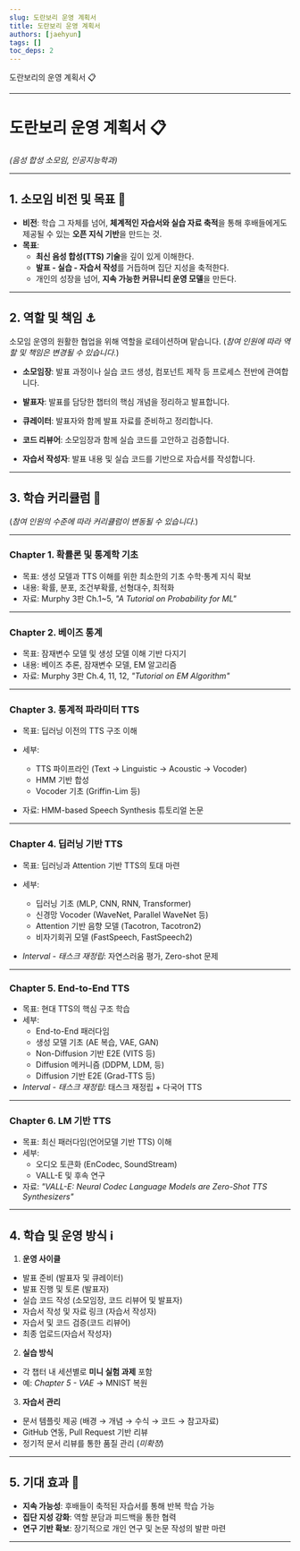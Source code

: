 ```yaml
---
slug: 도란보리 운영 계획서
title: 도란보리 운영 계획서
authors: [jaehyun]
tags: []
toc_deps: 2
---
```


도란보리의 운영 계획서 📋

<!-- truncate -->

---

# 도란보리 운영 계획서 📋
*(음성 합성 소모임, 인공지능학과)*

---

## 1. 소모임 비전 및 목표 🎯
- **비전**: 학습 그 자체를 넘어, **체계적인 자습서와 실습 자료 축적**을 통해 후배들에게도 제공될 수 있는 **오픈 지식 기반**을 만드는 것.
- **목표**:
  - **최신 음성 합성(TTS) 기술**을 깊이 있게 이해한다.
  - **발표 - 실습 - 자습서 작성**를 거듭하며 집단 지성을 축적한다.
  - 개인의 성장을 넘어, **지속 가능한 커뮤니티 운영 모델**을 만든다.

---

## 2. 역할 및 책임 ⚓
소모임 운영의 원활한 협업을 위해 역할을 로테이션하며 맡습니다.
(*참여 인원에 따라 역할 및 책임은 변경될 수 있습니다.*)

- **소모임장**:
  발표 과정이나 실습 코드 생성, 컴포넌트 제작 등 프로세스 전반에 관여합니다.

- **발표자**:
  발표를 담당한 챕터의 핵심 개념을 정리하고 발표합니다.

- **큐레이터**:
  발표자와 함께 발표 자료를 준비하고 정리합니다.

- **코드 리뷰어**:
  소모임장과 함께 실습 코드를 고안하고 검증합니다.

- **자습서 작성자**:
  발표 내용 및 실습 코드를 기반으로 자습서를 작성합니다.

---

## 3. 학습 커리큘럼 📖
(*참여 인원의 수준에 따라 커리큘럼이 변동될 수 있습니다.*)

---

### Chapter 1. 확률론 및 통계학 기초

- 목표: 생성 모델과 TTS 이해를 위한 최소한의 기초 수학·통계 지식 확보
- 내용: 확률, 분포, 조건부확률, 선형대수, 최적화
- 자료: Murphy 3판 Ch.1~5, *"A Tutorial on Probability for ML"*

---

### Chapter 2. 베이즈 통계

- 목표: 잠재변수 모델 및 생성 모델 이해 기반 다지기
- 내용: 베이즈 추론, 잠재변수 모델, EM 알고리즘
- 자료: Murphy 3판 Ch.4, 11, 12, *"Tutorial on EM Algorithm"*

---

### Chapter 3. 통계적 파라미터 TTS

- 목표: 딥러닝 이전의 TTS 구조 이해

- 세부:
  - TTS 파이프라인 (Text → Linguistic → Acoustic → Vocoder)
  - HMM 기반 합성
  - Vocoder 기초 (Griffin-Lim 등)
- 자료: HMM-based Speech Synthesis 튜토리얼 논문

---

### Chapter 4. 딥러닝 기반 TTS

- 목표: 딥러닝과 Attention 기반 TTS의 토대 마련
- 세부:
  - 딥러닝 기초 (MLP, CNN, RNN, Transformer)
  - 신경망 Vocoder (WaveNet, Parallel WaveNet 등)
  - Attention 기반 음향 모델 (Tacotron, Tacotron2)
  - 비자기회귀 모델 (FastSpeech, FastSpeech2)

- *Interval - 태스크 재정립*: 자연스러움 평가, Zero-shot 문제

---

### Chapter 5. End-to-End TTS

- 목표: 현대 TTS의 핵심 구조 학습
- 세부:
  - End-to-End 패러다임
  - 생성 모델 기초 (AE 복습, VAE, GAN)
  - Non-Diffusion 기반 E2E (VITS 등)
  - Diffusion 메커니즘 (DDPM, LDM, 등)
  - Diffusion 기반 E2E (Grad-TTS 등)
- *Interval - 태스크 재정립*: 태스크 재정립 + 다국어 TTS

---

### Chapter 6. LM 기반 TTS

- 목표: 최신 패러다임(언어모델 기반 TTS) 이해
- 세부:
  - 오디오 토큰화 (EnCodec, SoundStream)
  - VALL-E 및 후속 연구
- 자료: *"VALL-E: Neural Codec Language Models are Zero-Shot TTS Synthesizers"*

---

## 4. 학습 및 운영 방식 ℹ️
1. **운영 사이클**
  - 발표 준비 (발표자 및 큐레이터)
  - 발표 진행 및 토론 (발표자)
  - 실습 코드 작성 (소모임장, 코드 리뷰어 및 발표자)
  - 자습서 작성 및 자료 링크 (자습서 작성자)
  - 자습서 및 코드 검증(코드 리뷰어)
  - 최종 업로드(자습서 작성자)
2. **실습 방식**
  - 각 챕터 내 세션별로 **미니 실험 과제** 포함
  - 예: *Chapter 5 - VAE* → MNIST 복원
3. **자습서 관리**
  - 문서 템플릿 제공 (배경 → 개념 → 수식 → 코드 → 참고자료)
  - GitHub 연동, Pull Request 기반 리뷰
  - 정기적 문서 리뷰를 통한 품질 관리 (*미확정*)

---

## 5. 기대 효과 🙏
- **지속 가능성**: 후배들이 축적된 자습서를 통해 반복 학습 가능
- **집단 지성 강화**: 역할 분담과 피드백을 통한 협력
- **연구 기반 확보**: 장기적으로 개인 연구 및 논문 작성의 발판 마련

---